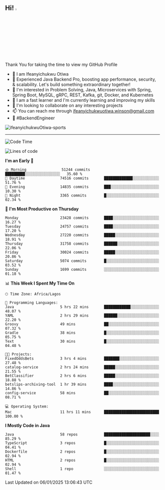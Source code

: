 <!-- BLOG-POST-LIST:START --><!-- BLOG-POST-LIST:END -->

## Hi! <img src="https://media.giphy.com/media/hvRJCLFzcasrR4ia7z/giphy.gif" width="4%"> 

Thank You for taking the time to view my GitHub Profile

- 👋 I am Ifeanyichukwu Otiwa
- 🚀 Experienced Java Backend Pro, boosting app performance, security, & scalability. Let's build something extraordinary together!
- 👀 I'm interested in Problem Solving, Java, Microservices with Spring, Spring Boot, MySQL, gRPC, REST, Kafka, git, Docker, and Kubernetes
- 🌱 I am a fast learner and I'm currently learning and improving my skills
- 💞️ I'm looking to collaborate on any interesting projects
- 📫 You can reach me through ifeanyichukwuotiwa.winson@gmail.com
- 🚀 #BackendEngineer

<p align="left" marginTop="10px"> <img src="https://komarev.com/ghpvc/?username=ifeanyichukwuOtiwa-sports&label=Profile%20views&color=0e75b6&style=for-the-badge" alt="ifeanyichukwuOtiwa-sports" /> </p>

***

<!--START_SECTION:waka-->
![Code Time](http://img.shields.io/badge/Code%20Time-3%2C292%20hrs%206%20mins-blue)

![Lines of code](https://img.shields.io/badge/From%20Hello%20World%20I%27ve%20Written-35.7%20million%20lines%20of%20code-blue)

**I'm an Early 🐤** 

```text
🌞 Morning                51244 commits       █████████░░░░░░░░░░░░░░░░   35.60 % 
🌆 Daytime                74516 commits       █████████████░░░░░░░░░░░░   51.76 % 
🌃 Evening                14835 commits       ███░░░░░░░░░░░░░░░░░░░░░░   10.30 % 
🌙 Night                  3365 commits        █░░░░░░░░░░░░░░░░░░░░░░░░   02.34 % 
```
📅 **I'm Most Productive on Thursday** 

```text
Monday                   23428 commits       ████░░░░░░░░░░░░░░░░░░░░░   16.27 % 
Tuesday                  24757 commits       ████░░░░░░░░░░░░░░░░░░░░░   17.20 % 
Wednesday                27220 commits       █████░░░░░░░░░░░░░░░░░░░░   18.91 % 
Thursday                 31758 commits       ██████░░░░░░░░░░░░░░░░░░░   22.06 % 
Friday                   30024 commits       █████░░░░░░░░░░░░░░░░░░░░   20.86 % 
Saturday                 5074 commits        █░░░░░░░░░░░░░░░░░░░░░░░░   03.52 % 
Sunday                   1699 commits        ░░░░░░░░░░░░░░░░░░░░░░░░░   01.18 % 
```


📊 **This Week I Spent My Time On** 

```text
🕑︎ Time Zone: Africa/Lagos

💬 Programming Languages: 
Java                     5 hrs 22 mins       ████████████░░░░░░░░░░░░░   48.07 % 
YAML                     2 hrs 29 mins       ██████░░░░░░░░░░░░░░░░░░░   22.20 % 
Groovy                   49 mins             ██░░░░░░░░░░░░░░░░░░░░░░░   07.32 % 
Gradle                   38 mins             █░░░░░░░░░░░░░░░░░░░░░░░░   05.75 % 
Text                     30 mins             █░░░░░░░░░░░░░░░░░░░░░░░░   04.48 % 

🐱‍💻 Projects: 
FixedOddsBets            3 hrs 4 mins        ███████░░░░░░░░░░░░░░░░░░   27.48 % 
catalog-service          2 hrs 24 mins       █████░░░░░░░░░░░░░░░░░░░░   21.55 % 
BetClassifier            2 hrs 6 mins        █████░░░░░░░░░░░░░░░░░░░░   18.88 % 
betslips-archiving-tool  1 hr 39 mins        ████░░░░░░░░░░░░░░░░░░░░░   14.86 % 
config-service           58 mins             ██░░░░░░░░░░░░░░░░░░░░░░░   08.71 % 

💻 Operating System: 
Mac                      11 hrs 11 mins      █████████████████████████   100.00 % 
```

**I Mostly Code in Java** 

```text
Java                     58 repos            █████████████████████░░░░   85.29 % 
TypeScript               3 repos             █░░░░░░░░░░░░░░░░░░░░░░░░   04.41 % 
Dockerfile               2 repos             █░░░░░░░░░░░░░░░░░░░░░░░░   02.94 % 
HTML                     2 repos             █░░░░░░░░░░░░░░░░░░░░░░░░   02.94 % 
Shell                    1 repo              ░░░░░░░░░░░░░░░░░░░░░░░░░   01.47 % 
```




 Last Updated on 06/01/2025 13:06:43 UTC
<!--END_SECTION:waka-->

<!--
<p align="center">
![trophy](https://github-profile-trophy.vercel.app/?username=ifeanyichukwuOtiwa-sports&theme=onedark) (https://github.com/ryo-ma/github-profile-trophy)
</p>
-->

<!---
ifeanyi-otiwa/ifeanyi-otiwa is a ✨ special ✨ repository because its `README.md` (this file) appears on your GitHub profile.
You can click the Preview link to take a look at your changes.
--->

